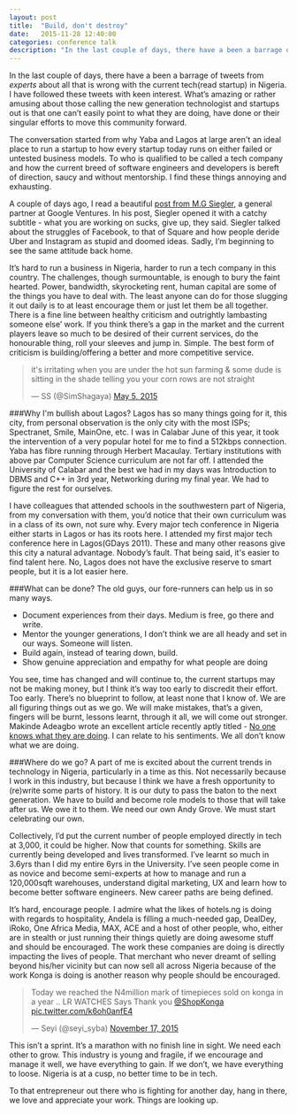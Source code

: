 ```yaml
---
layout: post
title:  "Build, don't destroy"
date:   2015-11-28 12:40:00
categories: conference talk
description: "In the last couple of days, there have a been a barrage of tweets from *experts* about all that is wrong with the current tech(read startup) in Nigeria. I have followed these tweets with keen interest. What’s amazing or rather amusing about those calling the new generation technologist and startups out is that one can’t easily point to what they are doing, have done or their singular efforts to move this community forward"
---
```


In the last couple of days, there have a been a barrage of tweets from *experts* about all that is wrong with the current tech(read startup) in Nigeria. I have followed these tweets with keen interest. What’s amazing or rather amusing about those calling the new generation technologist and startups out is that one can’t easily point to what they are doing, have done or their singular efforts to move this community forward.

The conversation started from why Yaba and Lagos at large aren't an ideal place to run a startup to how every startup today runs on either failed or untested business models. To who is qualified to be called a tech company and how the current breed of software engineers and developers is bereft of direction, saucy and without mentorship. I find these things annoying and exhausting.

A couple of days ago, I read a beautiful [post from M.G Siegler](https://500ish.com/first-61858a79d6de#.fn1be3efo), a general partner at Google Ventures. In his post, Siegler opened it with a catchy subtitle - what you are working on sucks, give up, they said. Siegler talked about the struggles of Facebook, to that of Square and how people deride Uber and Instagram as stupid and doomed ideas. Sadly, I’m beginning to see the same attitude back home.

It’s hard to run a business in Nigeria, harder to run a tech company in this country. The challenges, though surmountable, is enough to bury the faint hearted. Power, bandwidth, skyrocketing rent, human capital are some of the things you have to deal with. The least anyone can do for those slugging it out daily is to at least encourage them or just let them be all together. There is a fine line between healthy criticism and outrightly lambasting someone else’ work. If you think there’s a gap in the market and the current players leave so much to be desired of their current services, do the honourable thing, roll your sleeves and jump in. Simple. The best form of criticism is building/offering a better and more competitive service.

<blockquote class="twitter-tweet" data-partner="tweetdeck"><p lang="en" dir="ltr">it&#39;s irritating when you are under the hot sun farming &amp; some dude is sitting in the shade telling you your corn rows are not straight</p>&mdash; SS (@SimShagaya) <a href="https://twitter.com/SimShagaya/status/595620637592420352">May 5, 2015</a></blockquote>
<script async src="//platform.twitter.com/widgets.js" charset="utf-8"></script>

###Why I'm bullish about Lagos?
Lagos has so many things going for it, this city, from personal observation is the only city with the most ISPs; Spectranet, Smile, MainOne, etc. I was in Calabar June of this year, it took the intervention of a very popular hotel for me to find a 512kbps connection. Yaba has fibre running through Herbert Macaulay. Tertiary institutions with above par Computer Science curriculum are not far off. I attended the University of Calabar and the best we had in my days was Introduction to DBMS and C++ in 3rd year, Networking during my final year. We had to figure the rest for ourselves.

I have colleagues that attended schools in the southwestern part of Nigeria, from my conversation with them, you’d notice that their own curriculum was in a class of its own, not sure why. Every major tech conference in Nigeria either starts in Lagos or has its roots here. I attended my first major tech conference here in Lagos(GDays 2011). These and many other reasons give this city a natural advantage. Nobody’s fault. That being said, it's easier to find talent here. No, Lagos does not have the exclusive reserve to smart people, but it is a lot easier here.

###What can be done?
The old guys, our fore-runners can help us in so many ways.

- Document experiences from their days. Medium is free, go there and write.
- Mentor the younger generations, I don’t think we are all heady and set in our ways. Someone will listen.
- Build again, instead of tearing down, build.
- Show genuine appreciation and empathy for what people are doing

You see, time has changed and will continue to, the current startups may not be making money, but I think it’s way too early to discredit their effort. Too early. There’s no blueprint to follow, at least none that I know of. We are all figuring things out as we go. We will make mistakes, that’s a given, fingers will be burnt, lessons learnt, through it all, we will come out stronger. Makinde Adeagbo wrote an excellent article recently aptly titled - [No one knows what they are doing](https://www.linkedin.com/pulse/nobody-knows-what-theyre-doing-makinde-adeagbo). I can relate to his sentiments. We all don’t know what we are doing.

###Where do we go?
A part of me is excited about the current trends in technology in Nigeria, particularly in a time as this. Not necessarily because I work in this industry, but because I think we have a fresh opportunity to (re)write some parts of history. It is our duty to pass the baton to the next generation. We have to build and become role models to those that will take after us. We owe it to them. We need our own Andy Grove. We must start celebrating our own. 

Collectively, I’d put the current number of people employed directly in tech at 3,000, it could be higher. Now that counts for something. Skills are currently being developed and lives transformed. I’ve learnt so much in 3.6yrs than I did my entire 6yrs in the University. I’ve seen people come in as novice and become semi-experts at how to manage and run a 120,000sqft warehouses, understand digital marketing, UX and learn how to become better software engineers. New career paths are being defined.

It’s hard, encourage people. I admire what the likes of hotels.ng is doing with regards to hospitality, Andela is filling a much-needed gap, DealDey, iRoko, One Africa Media, MAX, ACE and a host of other people, who, either are in stealth or just running their things quietly are doing awesome stuff and should be encouraged. The work these companies are doing is directly impacting the lives of people. That merchant who never dreamt of selling beyond his/her vicinity but can now sell all across Nigeria because of the work Konga is doing is another reason why people should be encouraged.

<blockquote class="twitter-tweet" lang="en"><p lang="en" dir="ltr">Today we reached the N4million mark of timepieces sold on konga in a year .. LR WATCHES Says Thank you <a href="https://twitter.com/ShopKonga">@ShopKonga</a> <a href="https://t.co/k6oh0anfE4">pic.twitter.com/k6oh0anfE4</a></p>&mdash; Seyi (@seyi_syba) <a href="https://twitter.com/seyi_syba/status/666688706347159552">November 17, 2015</a></blockquote>
<script async src="//platform.twitter.com/widgets.js" charset="utf-8"></script>

This isn’t a sprint. It’s a marathon with no finish line in sight. We need each other to grow. This industry is young and fragile, if we encourage and manage it well, we have everything to gain. If we don’t, we have everything to loose. Nigeria is at a cusp, no better time to be in tech. 

To that entrepreneur out there who is fighting for another day, hang in there, we love and appreciate your work. Things are looking up.